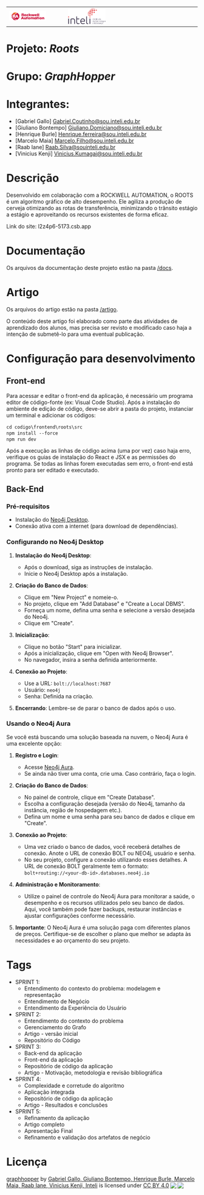 <table>
<tr>
<td>
<a href= "https://www.rockwellautomation.com/pt-br.html"><img src="./docs/img/logo-rockwell.png" alt="Rockwell Automation" border="0" width="70%"></a>
</td>
<td><a href= "https://www.inteli.edu.br/"><img src="./docs/img/logo-inteli.png" alt="Inteli - Instituto de Tecnologia e Liderança" border="0" width="30%"></a>
</td>
</tr>
</table>

# Projeto: *Roots*

# Grupo: *GraphHopper*

# Integrantes:

* [Gabriel Gallo] <Gabriel.Coutinho@sou.inteli.edu.br>
* [Giuliano Bontempo] <Giuliano.Domiciano@sou.inteli.edu.br>
* [Henrique Burle] <Henrique.ferreira@sou.inteli.edu.br>
* [Marcelo Maia] <Marcelo.Filho@sou.inteli.edu.br>
* [Raab Iane] <Raab.Silva@souinteli.edu.br>
* [Vinicius Kenji] <Vinicius.Kumagai@sou.inteli.edu.br>

# Descrição

Desenvolvido em colaboração com a ROCKWELL AUTOMATION, o ROOTS é um algoritmo gráfico de alto desempenho. Ele agiliza a produção de cerveja otimizando as rotas de transferência, minimizando o trânsito estágio a estágio e aproveitando os recursos existentes de forma eficaz.

Link do site: l2z4p6-5173.csb.app

# Documentação

Os arquivos da documentação deste projeto estão na pasta [/docs](/docs).

# Artigo

Os arquivos do artigo estão na pasta [/artigo](/artigo). 

O conteúdo deste artigo foi elaborado como parte das atividades de aprendizado dos alunos, mas precisa ser revisto e modificado caso haja a intenção de submetê-lo para uma eventual publicação.

# Configuração para desenvolvimento

## Front-end

Para acessar e editar o front-end da aplicação, é necessário um programa editor de código-fonte (ex: Visual Code Studio). Após a instalação do ambiente de edição de código, deve-se abrir a pasta do projeto, instanciar um terminal e adicionar os códigos:

```
cd codigo\frontend\roots\src
npm install --force
npm run dev
```

Após a execução as linhas de código acima (uma por vez) caso haja erro, verifique os guias de instalação do React e JSX e as permissões do programa. Se todas as linhas forem executadas sem erro, o front-end está pronto para ser editado e executado.

## Back-End

### Pré-requisitos

- Instalação do [Neo4j Desktop](https://neo4j.com/download/).
- Conexão ativa com a internet (para download de dependências).

### Configurando no Neo4j Desktop

1. **Instalação do Neo4j Desktop**:
   - Após o download, siga as instruções de instalação.
   - Inicie o Neo4j Desktop após a instalação.

2. **Criação do Banco de Dados**:
   - Clique em "New Project" e nomeie-o.
   - No projeto, clique em "Add Database" e "Create a Local DBMS".
   - Forneça um nome, defina uma senha e selecione a versão desejada do Neo4j.
   - Clique em "Create".

3. **Inicialização**:
   - Clique no botão "Start" para inicializar.
   - Após a inicialização, clique em "Open with Neo4j Browser".
   - No navegador, insira a senha definida anteriormente.
   
4. **Conexão ao Projeto**:
   - Use a URL: `bolt://localhost:7687`
   - Usuário: `neo4j`
   - Senha: Definida na criação.

5. **Encerrando**: Lembre-se de parar o banco de dados após o uso.

### Usando o Neo4j Aura

Se você está buscando uma solução baseada na nuvem, o Neo4j Aura é uma excelente opção:

1. **Registro e Login**:
   - Acesse [Neo4j Aura](https://neo4j.com/cloud/aura/).
   - Se ainda não tiver uma conta, crie uma. Caso contrário, faça o login.

2. **Criação do Banco de Dados**:
   - No painel de controle, clique em "Create Database".
   - Escolha a configuração desejada (versão do Neo4j, tamanho da instância, região de hospedagem etc.).
   - Defina um nome e uma senha para seu banco de dados e clique em "Create".

3. **Conexão ao Projeto**:
   - Uma vez criado o banco de dados, você receberá detalhes de conexão. Anote o URL de conexão BOLT ou NEO4j, usuário e senha.
   - No seu projeto, configure a conexão utilizando esses detalhes. A URL de conexão BOLT geralmente tem o formato: `bolt+routing://<your-db-id>.databases.neo4j.io`
   
4. **Administração e Monitoramento**:
   - Utilize o painel de controle do Neo4j Aura para monitorar a saúde, o desempenho e os recursos utilizados pelo seu banco de dados. Aqui, você também pode fazer backups, restaurar instâncias e ajustar configurações conforme necessário.

5. **Importante**: O Neo4j Aura é uma solução paga com diferentes planos de preços. Certifique-se de escolher o plano que melhor se adapta às necessidades e ao orçamento do seu projeto.

# Tags

- SPRINT 1:
    - Entendimento do contexto do problema: modelagem e representação
    - Entendimento de Negócio
    - Entendimento da Experiência do Usuário
- SPRINT 2:
    - Entendimento do contexto do problema
    - Gerenciamento do Grafo
    - Artigo - versão inicial
    - Repositório do Código
- SPRINT 3:
    - Back-end da aplicação
    - Front-end da aplicação
    - Repositório de código da aplicação
    - Artigo - Motivação, metodologia e revisão bibliográfica
- SPRINT 4:
    - Complexidade e corretude do algoritmo
    - Aplicação integrada
    - Repositório de código da aplicação
    - Artigo - Resultados e conclusões
- SPRINT 5:
    - Refinamento da aplicação
    - Artigo completo
    - Apresentação Final
    - Refinamento e validação dos artefatos de negócio


# Licença

<p xmlns:cc="http://creativecommons.org/ns#" xmlns:dct="http://purl.org/dc/terms/"><a property="dct:title" rel="cc:attributionURL" href="https://github.com/2023M5T5-Inteli/grupo4">graphhopper</a> by <a rel="cc:attributionURL dct:creator" property="cc:attributionName" href="https://www.inteli.edu.br">Gabriel Gallo, Giuliano Bontempo, Henrique Burle, Marcelo Maia, Raab Iane, Vinicius Kenji, Inteli</a> is licensed under <a href="http://creativecommons.org/licenses/by/4.0/?ref=chooser-v1" target="_blank" rel="license noopener noreferrer" style="display:inline-block;">CC BY 4.0<img style="height:22px!important;margin-left:3px;vertical-align:text-bottom;" src="https://mirrors.creativecommons.org/presskit/icons/cc.svg?ref=chooser-v1"><img style="height:22px!important;margin-left:3px;vertical-align:text-bottom;" src="https://mirrors.creativecommons.org/presskit/icons/by.svg?ref=chooser-v1"></a></p>
